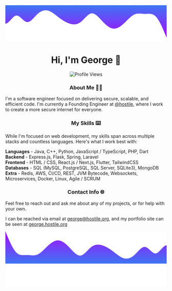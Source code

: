 <img src="./wave-top.png">

<h1 align="center">Hi, I'm George 👋</h1>

<p align="center">
    <img src="https://komarev.com/ghpvc/?username=george" alt="Profile Views">
</p>

<h3 align="center"> About Me 🧑🏻 </h3>

I'm a software engineer focused on delivering secure, scalable, and
efficient code. I'm currently a Founding Engineer at 
<a href="https://github.com/hostile">@hostile</a>, where I 
work to create a more secure internet for everyone.

<h3 align="center">My Skills ⌨️</h3>

<p align="center">

While I'm focused on web development, my skills span across
multiple stacks and countless languages. Here's what I work best with:

**Languages** - Java, C++, Python, JavaScript / TypeScript, PHP, Dart
<br/>
**Backend** - Express.js, Flask, Spring, Laravel
<br/>
**Frontend** - HTML / CSS, React.js / Next.js, Flutter, TailwindCSS
<br/>
**Databases** - SQL (MySQL, PostgreSQL, SQL Server, SQLite3), MongoDB
<br/>
**Extra** - Redis, AWS, CI/CD, REST, JVM Bytecode, Websockets, Microservices,
Docker, Linux, Agile / SCRUM

</p>

<h3 align="center">Contact Info 🌐 </h3>

Feel free to reach out and ask me about any of my projects, or for
help with your own.

I can be reached via email at <a href="mailto:george@hostile.org">george@hostile.org</a>, and
my portfolio site can be seen at <a href="https://george.hostile.org">george.hostile.org</a>

<img src="./wave-bottom.png">
